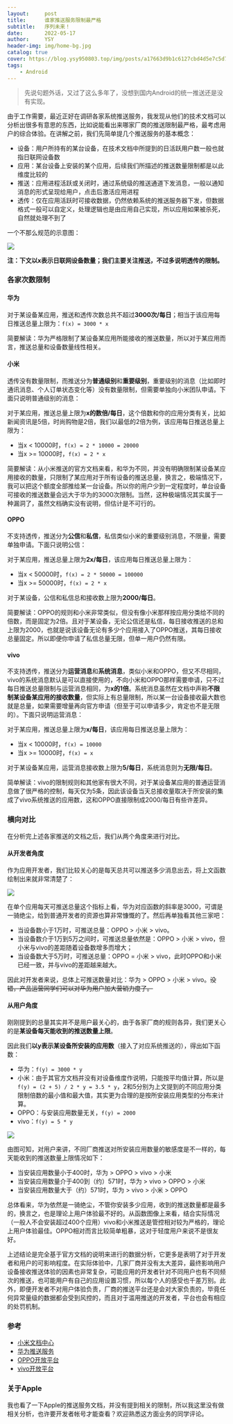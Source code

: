 ```yaml
---
layout:     post
title:      谁家推送服务限制最严格
subtitle:   序列未来！
date:       2022-05-17
author:     YSY
header-img: img/home-bg.jpg
catalog: true
cover: https://blog.ysy950803.top/img/posts/a17663d9b1c6127cbd4d5e7c5d7b3142.png
tags:
    - Android
---
```


>  先说句题外话，又过了这么多年了，没想到国内Android的统一推送还是没有实现。

由于工作需要，最近正好在调研各家系统推送服务，我发现从他们的技术文档可以分析出很多有意思的东西，比如说能看出来哪家厂商的推送限制最严格，最考虑用户的综合体验。在讲解之前，我们先简单提几个推送服务的基本概念：

- 设备：用户所持有的某台设备，在技术文档中所提到的日活跃用户数一般也就指日联网设备数
- 应用：某台设备上安装的某个应用，后续我们所描述的推送数量限制都是以此维度比较的
- 推送：应用进程活跃或关闭时，通过系统级的推送通道下发消息，一般以通知消息的形式呈现给用户，点击后激活应用进程
- 透传：仅在应用活跃时可接收数据，仍然依赖系统的推送服务器下发，但数据格式一般可以自定义，处理逻辑也是由应用自己实现，所以应用如果被杀死，自然就处理不到了

一个不那么规范的示意图：

![](https://blog.ysy950803.top/img/posts/a17663d9b1c6127cbd4d5e7c5d7b3142.webp)

**注：下文以x表示日联网设备数量；我们主要关注推送，不过多说明透传的限制。**

### 各家次数限制

#### 华为

对于某设备某应用，推送和透传次数总共不超过**3000次/每日**；相当于该应用每日推送总量上限为：`f(x) = 3000 * x`

简要解读：华为严格限制了某设备某应用所能接收的推送数量，所以对于某应用而言，推送总量和设备数量线性相关。

#### 小米

透传没有数量限制，而推送分为**普通级别**和**重要级别**，重要级别的消息（比如即时通讯消息、个人订单状态变化等）没有数量限制，但需要单独向小米团队申请。下面只说明普通级别的消息：

对于某应用，推送总量上限为**x的数倍/每日**，这个倍数和你的应用分类有关，比如新闻资讯是5倍，时尚购物是2倍，我们以最低的2倍为例，该应用每日推送总量上限为：

- 当x < 10000时，`f(x) = 2 * 10000 = 20000`
- 当x >= 10000时，`f(x) = 2 * x`

简要解读：从小米推送的官方文档来看，和华为不同，并没有明确限制某设备某应用接收的数量，只限制了某应用对于所有设备的推送总量，换言之，极端情况下，我可以把这个额度全部推给某一台设备。所以你的用户少到一定程度时，单台设备可接收的推送数量会远大于华为的3000次限制。当然，这种极端情况其实属于一种漏洞了，虽然文档确实没有说明，但估计是不可行的。

#### OPPO

不支持透传，推送分为**公信**和**私信**，私信类似小米的重要级别消息，不限量，需要单独申请。下面只说明公信：

对于某应用，推送总量上限为**2x/每日**，该应用每日推送总量上限为：

- 当x < 50000时，`f(x) = 2 * 50000 = 100000`
- 当x >= 50000时，`f(x) = 2 * x`

对于某设备，公信和私信总和接收数上限为**2000/每日**。

简要解读：OPPO的规则和小米非常类似，但没有像小米那样按应用分类给不同的倍数，而是固定为2倍。且对于某设备，无论公信还是私信，每日接收推送的总和上限为2000，也就是说该设备无论有多少个应用接入了OPPO推送，其每日接收总量固定。所以即便你申请了私信总量无限，但单一用户仍然有限。

#### vivo

不支持透传，推送分为**运营消息**和**系统消息**，类似小米和OPPO，但又不尽相同，vivo的系统消息默认是可以直接使用的，不向小米和OPPO那样需要申请，只不过每日推送总量限制与运营消息相同，为**x的1倍**。系统消息虽然在文档中声称**不限制某设备某应用的接收数量**，但实际上有总量限制，所以某一台设备接收最大数也就是总量，如果需要增量再向官方申请（但至于可以申请多少，肯定也不是无限的）。下面只说明运营消息：

对于某应用，推送总量上限为**x/每日**，该应用每日推送总量上限为：

- 当x < 10000时，`f(x) = 10000`
- 当x >= 10000时，`f(x) = x`

对于某设备某应用，运营消息接收数上限为**5/每日**，系统消息则为**无限/每日**。

简单解读：vivo的限制规则和其他家有很大不同，对于某设备某应用的普通运营消息做了很严格的控制，每天仅为5条，因此该设备当天总接收量取决于所安装的集成了vivo系统推送的应用数，这和OPPO直接限制成2000/每日有些许差异。

### 横向对比

在分析完上述各家推送的文档之后，我们从两个角度来进行对比。

#### 从开发者角度

作为应用开发者，我们比较关心的是每天总共可以推送多少消息出去，将上文函数绘制出来就非常清楚了：

![](https://blog.ysy950803.top/img/posts/829646270ea24f3a18cad644c03df051.webp)

在单个应用每天可推送总量这个指标上看，华为对应函数的斜率是3000，可谓是一骑绝尘，给到普通开发者的资源也算非常慷慨的了。然后再单独看其他三家吧：

- 当设备数小于1万时，可推送总量：OPPO > 小米 > vivo。
- 当设备数介于1万到5万之间时，可推送总量依然是：OPPO > 小米 > vivo，但小米与vivo的差距随着设备数增多而增大；
- 当设备数大于5万时，可推送总量：OPPO = 小米 > vivo，此时OPPO和小米已经一致，并与vivo的差距越来越大。

因此对开发者来说，总体上可推送数量对比：华为 > OPPO > 小米 > vivo。~~没错，产品运营同学们可以对华为用户加大营销力度了。~~

#### 从用户角度

刚刚提到的总量其实并不是用户最关心的，由于各家厂商的规则各异，我们更关心的是**某设备每天能收到的推送数量上限**。

因此我们**以y表示某设备所安装的应用数**（接入了对应系统推送的），得出如下函数：

- 华为：`f(y) = 3000 * y`
- 小米：由于其官方文档并没有对设备维度作说明，只能按平均值计算，所以是`f(y) = (2 + 5) / 2 * y = 3.5 * y`，2和5分别为上文提到的不同应用分类限制倍数的最小值和最大值，其实更为合理的是按所安装应用类型的分布来计算。
- OPPO：与安装应用数量无关，`f(y) = 2000`
- vivo：`f(y) = 5 * y`

![](https://blog.ysy950803.top/img/posts/8d8edcfe83da17192a45dbcdfc536d55.webp)

由图可知，对用户来讲，不同厂商推送对所安装应用数量的敏感度是不一样的，每天能收到的推送数量上限情况如下：

- 当安装应用数量小于400时，华为 > OPPO > vivo > 小米
- 当安装应用数量介于400到（约）571时，华为 > vivo > OPPO > 小米
- 当安装应用数量大于（约）571时，华为 > vivo > 小米 > OPPO

总体看来，华为依然是一骑绝尘，不管你安装多少应用，收到的推送数量都是最多的，换言之，也是理论上用户体验最不好的。从函数图像上来看，结合实际情况（一般人不会安装超过400个应用）vivo和小米推送是管控相对较为严格的，理论上用户体验最佳。OPPO相对而言比较简单粗暴，这对于轻度用户来说不是很友好。

上述结论是完全基于官方文档的说明来进行的数据分析，它更多是表明了对于开发者和用户的可影响程度。在实际体验中，几家厂商并没有太大差异，最终影响用户设备接收推送体验的因素也非常复杂，可能应用的开发者针对不同用户也有不同频次的推送，也可能用户有自己的应用设置习惯，所以每个人的感受也千差万别。此外，即便开发者不对用户体验负责，厂商的推送平台还是会对大家负责的，毕竟任何异常量级的数据都会受到风控的，而且对于滥用推送的开发者，平台也会有相应的处罚机制。

### 参考

- [小米文档中心](https://dev.mi.com/console/doc/detail?pId=2086)
- [华为推送服务](https://developer.huawei.com/consumer/cn/doc/development/HMSCore-Guides/faq-0000001050042183#section196822541234)
- [OPPO开放平台](https://open.oppomobile.com/wiki/doc#id=11210)
- [vivo开放平台](https://dev.vivo.com.cn/documentCenter/doc/359#_Toc64906673)

### 关于Apple

我也看了一下Apple的推送服务文档，并没有提到相关的限制，所以我这里没有做相关分析，也许要开发者帐号才能查看？欢迎熟悉这方面业务的同学评论。

